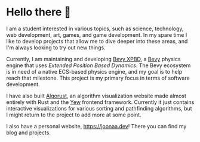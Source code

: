 # Hello there 👋

I am a student interested in various topics, such as science, technology, web development, art, games, and game development. In my spare time I like to develop projects that allow me to dive deeper into these areas, and I'm always looking to try out new things.

Currently, I am maintaining and developing [Bevy XPBD](https://github.com/Jondolf/bevy_xpbd), a [Bevy](https://bevyengine.org/) physics engine that uses *Extended Position Based Dynamics*. The Bevy ecosystem is in need of a native ECS-based physics engine, and my goal is to help reach that milestone.
This project is my primary focus in terms of software development.

I have also built [Algorust](https://github.com/Jondolf/Algorust), an algorithm visualization website made almost entirely with Rust and the [Yew](https://yew.rs/) frontend framework. Currently it just contains interactive visualizations for various sorting and pathfinding algorithms, but I might return to the project to add more at some point.

I also have a personal website, https://joonaa.dev! There you can find my blog and projects.
